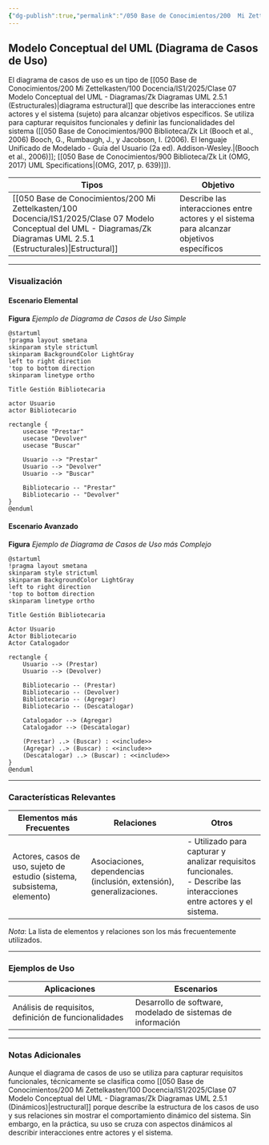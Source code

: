 ```yaml
---
{"dg-publish":true,"permalink":"/050 Base de Conocimientos/200  Mi Zettelkasten/100 Docencia/IS1/2025/Clase 07 Modelo Conceptual del UML - Diagramas/Zk Modelo Conceptual del UML (Diagrama de Casos de Uso)/","tags":["digitalGarden","modeloConceptualUML"]}
---
```


## Modelo Conceptual del UML (Diagrama de Casos de Uso)

El diagrama de casos de uso es un tipo de [[050 Base de Conocimientos/200  Mi Zettelkasten/100 Docencia/IS1/2025/Clase 07 Modelo Conceptual del UML - Diagramas/Zk Diagramas UML 2.5.1 (Estructurales)\|diagrama estructural]] que describe las interacciones entre actores y el sistema (sujeto) para alcanzar objetivos específicos. Se utiliza para capturar requisitos funcionales y definir las funcionalidades del sistema ([[050 Base de Conocimientos/900 Biblioteca/Zk Lit (Booch et al., 2006) Booch, G., Rumbaugh, J., y Jacobson, I. (2006). El lenguaje Unificado de Modelado - Guía del Usuario (2a ed). Addison-Wesley.\|(Booch et al., 2006)]]; [[050 Base de Conocimientos/900 Biblioteca/Zk Lit (OMG, 2017) UML Specifications\|(OMG, 2017, p. 639)]]).

| Tipos                                                   | Objetivo                                                                                  |
| ------------------------------------------------------- | ----------------------------------------------------------------------------------------- |
| [[050 Base de Conocimientos/200  Mi Zettelkasten/100 Docencia/IS1/2025/Clase 07 Modelo Conceptual del UML - Diagramas/Zk Diagramas UML 2.5.1 (Estructurales)\|Estructural]] | Describe las interacciones entre actores y el sistema para alcanzar objetivos específicos |

----
### Visualización
#### Escenario Elemental
**Figura**
_Ejemplo de Diagrama de Casos de Uso Simple_
```plantuml
@startuml
!pragma layout smetana
skinparam style strictuml
skinparam BackgroundColor LightGray
left to right direction
'top to bottom direction
skinparam linetype ortho

Title Gestión Bibliotecaria

actor Usuario
actor Bibliotecario

rectangle {
	usecase "Prestar"
	usecase "Devolver"
	usecase "Buscar"
	
	Usuario --> "Prestar"
	Usuario --> "Devolver"
	Usuario --> "Buscar"
	
	Bibliotecario -- "Prestar"
	Bibliotecario -- "Devolver"
}
@enduml
```

#### Escenario Avanzado
**Figura**
_Ejemplo de Diagrama de Casos de Uso más Complejo_
```plantuml
@startuml
!pragma layout smetana
skinparam style strictuml
skinparam BackgroundColor LightGray
left to right direction
'top to bottom direction
skinparam linetype ortho

Title Gestión Bibliotecaria

Actor Usuario
Actor Bibliotecario
Actor Catalogador

rectangle {
	Usuario --> (Prestar)
	Usuario --> (Devolver)
	
	Bibliotecario -- (Prestar)
	Bibliotecario -- (Devolver)
	Bibliotecario -- (Agregar)
	Bibliotecario -- (Descatalogar)
	
	Catalogador --> (Agregar)
	Catalogador --> (Descatalogar)
	
	(Prestar) ..> (Buscar) : <<include>>
	(Agregar) ..> (Buscar) : <<include>>
	(Descatalogar) ..> (Buscar) : <<include>>
}
@enduml
```

----

### Características Relevantes

| Elementos más Frecuentes                                                 | Relaciones                                                           | Otros                                                                                                                    |
| ------------------------------------------------------------------------ | -------------------------------------------------------------------- | ------------------------------------------------------------------------------------------------------------------------ |
| Actores, casos de uso, sujeto de estudio (sistema, subsistema, elemento) | Asociaciones, dependencias (inclusión, extensión), generalizaciones. | - Utilizado para capturar y analizar requisitos funcionales.<br>- Describe las interacciones entre actores y el sistema. |

_Nota_: La lista de elementos y relaciones son los más frecuentemente utilizados.

----
### Ejemplos de Uso

| Aplicaciones                                          | Escenarios                                                  |
| ----------------------------------------------------- | ----------------------------------------------------------- |
| Análisis de requisitos, definición de funcionalidades | Desarrollo de software, modelado de sistemas de información |

----
### Notas Adicionales

Aunque el diagrama de casos de uso se utiliza para capturar requisitos funcionales, técnicamente se clasifica como [[050 Base de Conocimientos/200  Mi Zettelkasten/100 Docencia/IS1/2025/Clase 07 Modelo Conceptual del UML - Diagramas/Zk Diagramas UML 2.5.1 (Dinámicos)\|estructural]] porque describe la estructura de los casos de uso y sus relaciones sin mostrar el comportamiento dinámico del sistema. Sin embargo, en la práctica, su uso se cruza con aspectos dinámicos al describir interacciones entre actores y el sistema.